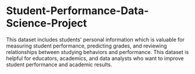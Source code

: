 # Student-Performance-Data-Science-Project
This dataset includes students' personal information which is valuable for measuring student performance, predicting grades, and reviewing relationships between studying behaviors and performance. This dataset is helpful for educators, academics, and data analysts who want to improve student performance and academic results.

